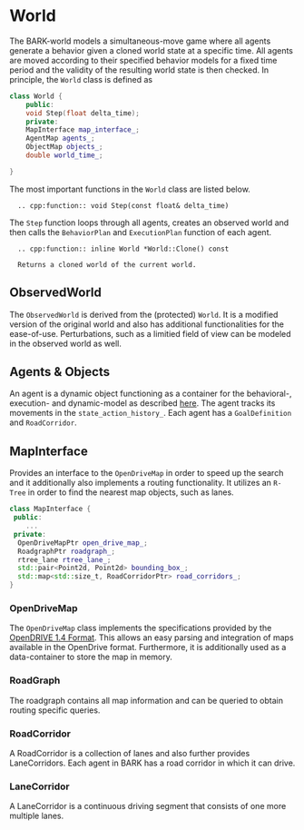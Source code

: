 World
================================
The BARK-world models a simultaneous-move game where all agents generate a behavior given a cloned world state at a specific time. All agents are moved according to their specified behavior models for a fixed time period and the validity of the resulting world state is then checked. In principle, the `World` class is defined as 

```cpp
class World {
    public:
	void Step(float delta_time);
    private:
	MapInterface map_interface_;
	AgentMap agents_;
	ObjectMap objects_;
	double world_time_;

}
```

The most important functions in the `World` class are listed below.

```eval_rst
  .. cpp:function:: void Step(const float& delta_time)
```
The `Step` function loops through all agents, creates an observed world and then calls the `BehaviorPlan` and `ExecutionPlan` function of each agent.

```eval_rst
  .. cpp:function:: inline World *World::Clone() const
  
  Returns a cloned world of the current world.
```


## ObservedWorld
The `ObservedWorld` is derived from the (protected) `World`.
It is a modified version of the original world and also has additional functionalities for the ease-of-use.
Perturbations, such as a limitied field of view can be modeled in the observed world as well.


## Agents & Objects
An agent is a dynamic object functioning as a container for the behavioral-, execution- and dynamic-model as described [here](agent_components.md). The agent tracks its movements in the `state_action_history_`. Each agent has a `GoalDefinition` and `RoadCorridor`.


## MapInterface
Provides an interface to the `OpenDriveMap` in order to speed up the search and it additionally also implements a routing functionality.
It utilizes an `R-Tree` in order to find the nearest map objects, such as lanes.

```cpp
class MapInterface {
 public:
    ...
 private:
  OpenDriveMapPtr open_drive_map_;
  RoadgraphPtr roadgraph_;
  rtree_lane rtree_lane_;
  std::pair<Point2d, Point2d> bounding_box_;
  std::map<std::size_t, RoadCorridorPtr> road_corridors_;
}
```

### OpenDriveMap
The `OpenDriveMap` class implements the specifications provided by the [OpenDRIVE 1.4 Format](http://www.opendrive.org/download.html). This allows an easy parsing and integration of maps available in the OpenDrive format.
Furthermore, it is additionally used as a data-container to store the map in memory.


### RoadGraph
The roadgraph contains all map information and can be queried to obtain routing specific queries. 

### RoadCorridor
A RoadCorridor is a collection of lanes and also further provides LaneCorridors.
Each agent in BARK has a road corridor in which it can drive.

### LaneCorridor
A LaneCorridor is a continuous driving segment that consists of one more multiple lanes.
